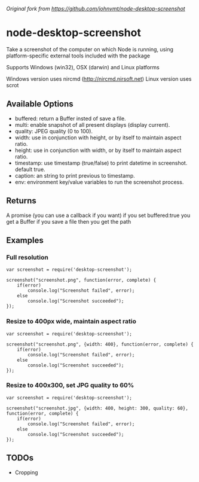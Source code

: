 *Original fork from https://github.com/johnvmt/node-desktop-screenshot*

# node-desktop-screenshot #
Take a screenshot of the computer on which Node is running, using platform-specific external tools included with the package

Supports Windows (win32), OSX (darwin) and Linux platforms

Windows version uses nircmd (http://nircmd.nirsoft.net)
Linux version uses scrot

## Available Options ##

- buffered: return a Buffer insted of save a file.
- multi: enable snapshot of all present displays (display current).
- quality: JPEG quality (0 to 100).
- width: use in conjunction with height, or by itself to maintain aspect ratio.
- height: use in conjunction with width, or by itself to maintain aspect ratio.
- timestamp: use timestamp (true/false) to print datetime in screenshot. default true.
- caption: an string to print previous to timestamp.
- env: environment key/value variables to run the screenshot process.

## Returns ##
A promise (you can use a callback if you want)
if you set buffered:true you get a Buffer
if you save a file then you get the path

## Examples ##

### Full resolution ###
	var screenshot = require('desktop-screenshot');
	
    screenshot("screenshot.png", function(error, complete) {
        if(error)
            console.log("Screenshot failed", error);
        else
            console.log("Screenshot succeeded");
    });
    
### Resize to 400px wide, maintain aspect ratio ###

    var screenshot = require('desktop-screenshot');

    screenshot("screenshot.png", {width: 400}, function(error, complete) {
        if(error)
            console.log("Screenshot failed", error);
        else
            console.log("Screenshot succeeded");
    });
    
### Resize to 400x300, set JPG quality to 60% ###

    var screenshot = require('desktop-screenshot');

    screenshot("screenshot.jpg", {width: 400, height: 300, quality: 60}, function(error, complete) {
        if(error)
            console.log("Screenshot failed", error);
        else
            console.log("Screenshot succeeded");
    });
    
## TODOs ##
- Cropping

